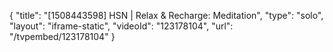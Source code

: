 {
    "title": "[1508443598] HSN | Relax & Recharge: Meditation",
    "type": "solo",
    "layout": "iframe-static",
    "videoId": "123178104",
    "url": "\/tvpembed\/123178104"
}